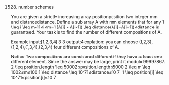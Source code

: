 1528. number schemes

You are given a strictly increasing array positionposition two integer mm and distancedistance.
Define a sub array A with mm elements that for any 1 \leq i \leq m-11≤i≤m−1 (A[i] - A[i-1]) \leq distance(A[i]−A[i−1])≤distance is guaranteed.
Your task is to find the number of different compositions of A.

Example
input:[1,2,3,4]
3
3
output:4
explation: you can choose (1,2,3), (1,2,4),(1,3,4),(2,3,4) four different compositions of A.

Notice
Two compositions are considered different if they have at least one different element.
Since the answer may be large, print it modulo 99997867.
2 \leq position.length \leq 50002≤position.length≤5000
2 \leq m \leq 1002≤m≤100
1 \leq distance \leq 10^71≤distance≤10
​7
​​ 
1 \leq position[i] \leq 10^71≤position[i]≤10
​7
​​ 

